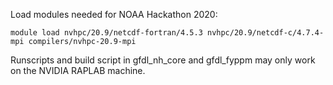 Load modules needed for NOAA Hackathon 2020:

```
module load nvhpc/20.9/netcdf-fortran/4.5.3 nvhpc/20.9/netcdf-c/4.7.4-mpi compilers/nvhpc-20.9-mpi
```

Runscripts and build script in gfdl_nh_core and gfdl_fyppm may only work on the NVIDIA RAPLAB machine.
